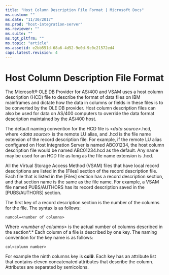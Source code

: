 ```yaml
---
title: "Host Column Description File Format | Microsoft Docs"
ms.custom: ""
ms.date: "11/30/2017"
ms.prod: "host-integration-server"
ms.reviewer: ""
ms.suite: ""
ms.tgt_pltfrm: ""
ms.topic: "article"
ms.assetid: e2bb551d-68a6-4d52-9e0d-9c0c21572ed4
caps.latest.revision: 4
---
```

# Host Column Description File Format
The Microsoft® OLE DB Provider for AS/400 and VSAM uses a host column description (HCD) file to describe the format of data files on IBM mainframes and dictate how the data in columns or fields in these files is to be converted by the OLE DB provider. Host column description files can also be used for data on AS/400 computers to override the data format description maintained by the AS/400 host.  
  
 The default naming convention for the HCD file is \<*data source>*.hcd, where \<*data source*> is the remote LU alias, and .hcd is the file name extension of the record description file. For example, if the remote LU alias configured on Host Integration Server is named ABC01234, the host column description file would be named ABC01234.hcd as the default. Any name may be used for an HCD file as long as the file name extension is .hcd.  
  
 All the Virtual Storage Access Method (VSAM) files that have local record descriptions are listed in the [Files] section of the record description file. Each file that is listed in the [Files] section has a record description section, and that section name is the same as the file name. For example, a VSAM file named PUBS/AUTHORS has its record description saved in the [PUBS/AUTHORS] section.  
  
 The first key of a record description section is the number of the columns for the file. The syntax is as follows:  
  
```  
numcol=<number of columns>  
```  
  
 Where *\<number of columns>* is the actual number of columns described in the section*.* Each column of a file is described by one key. The naming convention for the key name is as follows:  
  
```  
col<column number>  
```  
  
 For example the ninth columns key is **col9**. Each key has an attribute list that contains eleven concatenated attributes that describe the column. Attributes are separated by semicolons.